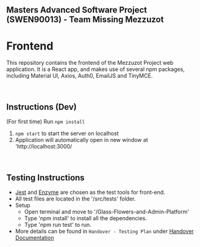 ## Masters Advanced Software Project (SWEN90013) - Team Missing Mezzuzot

# Frontend

This repository contains the frontend of the Mezzuzot Project web application. It is a React app, and makes use of several npm packages, including Material UI, Axios, Auth0, EmailJS and TinyMCE.

&nbsp;


## Instructions (Dev)
(For first time) Run `npm install`
1. `npm start` to start the server on localhost
2. Application will automatically open in new window at 'http://localhost:3000/

&nbsp;

## Testing Instructions

- [Jest](https://jestjs.io/) and [Enzyme](https://github.com/enzymejs/enzyme) are chosen as the test tools for front-end.
- All test files are located in the '/src/tests' folder.
- Setup
  - Open terminal and move to '/Glass-Flowers-and-Admin-Platform'
  - Type 'npm install' to install all the dependencies.
  - Type 'npm run test' to run.
- More details can be found in `Handover - Testing Plan` under [Handover Documentation](./Handover-Documentation.pdf)

&nbsp;
